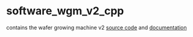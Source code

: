 # software_wgm_v2_cpp
contains the wafer growing machine v2 [source code](/wfg_v2/) and [documentation](/wfg_system_modelling.pdf)
